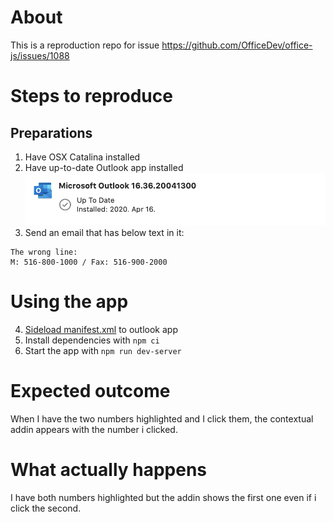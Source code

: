 # About

This is a reproduction repo for issue https://github.com/OfficeDev/office-js/issues/1088

# Steps to reproduce

## Preparations
1) Have OSX Catalina installed
2) Have up-to-date Outlook app installed
![Image of outlook version](outlookversion.png)
4) Send an email that has below text in it:
```
The wrong line:
M: 516-800-1000 / Fax: 516-900-2000
```

# Using the app
4) [Sideload manifest.xml](https://docs.microsoft.com/en-us/office/dev/add-ins/outlook/sideload-outlook-add-ins-for-testing) to outlook app 
5) Install dependencies with `npm ci`
6) Start the app with `npm run dev-server`

# Expected outcome
When I have the two numbers highlighted and I click them, the contextual addin appears with the number i clicked.

# What actually happens
I have both numbers highlighted but the addin shows the first one even if i click the second.